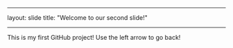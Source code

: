 _ _ _
layout: slide
title: "Welcome to our second slide!"
_ _ _
This is my first GitHub project!
Use the left arrow to go back!
